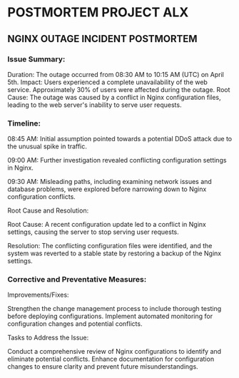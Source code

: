 # POSTMORTEM PROJECT ALX

## NGINX OUTAGE INCIDENT POSTMORTEM

### Issue Summary:

Duration: The outage occurred from 08:30 AM to 10:15 AM (UTC) on April 5th.
Impact: Users experienced a complete unavailability of the web service. Approximately 30% of users were affected during the outage.
Root Cause: The outage was caused by a conflict in Nginx configuration files, leading to the web server's inability to serve user requests.

### Timeline:

08:45 AM: Initial assumption pointed towards a potential DDoS attack due to the unusual spike in traffic.

09:00 AM: Further investigation revealed conflicting configuration settings in Nginx.

09:30 AM: Misleading paths, including examining network issues and database problems, were explored before narrowing down to Nginx configuration conflicts.

Root Cause and Resolution:

Root Cause: A recent configuration update led to a conflict in Nginx settings, causing the server to stop serving user requests.

Resolution: The conflicting configuration files were identified, and the system was reverted to a stable state by restoring a backup of the Nginx settings.

### Corrective and Preventative Measures:

Improvements/Fixes:

Strengthen the change management process to include thorough testing before deploying configurations.
Implement automated monitoring for configuration changes and potential conflicts.

Tasks to Address the Issue:

Conduct a comprehensive review of Nginx configurations to identify and eliminate potential conflicts.
Enhance documentation for configuration changes to ensure clarity and prevent future misunderstandings.

